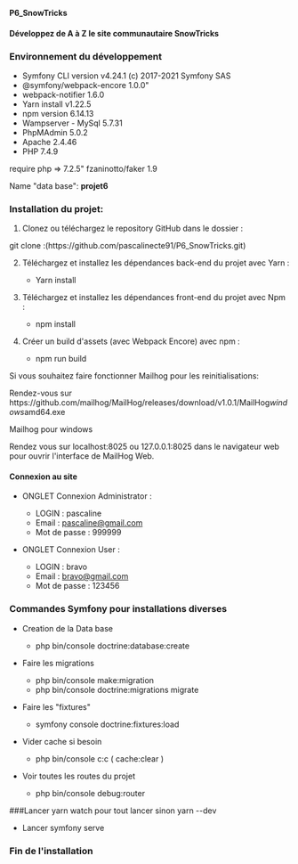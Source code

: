 **P6_SnowTricks** 
#### Développez de A à Z le site communautaire SnowTricks ####

### Environnement du développement ###


<ul>
<li> Symfony CLI version v4.24.1 (c) 2017-2021 Symfony SAS </li>
<li> @symfony/webpack-encore 1.0.0"</li>
<li> webpack-notifier 1.6.0</li>
<li> Yarn install v1.22.5</li>
<li> npm version 6.14.13</li>
<li> Wampserver - MySql 5.7.31 </li>
<li> PhpMAdmin 5.0.2</li>
<li> Apache 2.4.46</li>
<li> PHP 7.4.9</li>


</ul>

<p>require php => 7.2.5"
 fzaninotto/faker 1.9</p>

 
 Name "data base": <strong>projet6</strong>
 
 ### Installation du projet: ###
 
 1. Clonez ou téléchargez le repository GitHub dans le dossier :
  <p>git clone :(https://github.com/pascalinecte91/P6_SnowTricks.git)</p>
  
 2. Téléchargez et installez les dépendances back-end du projet avec Yarn :
    - Yarn install
    
 3. Téléchargez et installez les dépendances front-end du projet avec Npm :
    - npm install
    
 4. Créer un build d'assets (avec Webpack Encore) avec npm :
    - npm run build


<p>Si vous souhaitez  faire fonctionner Mailhog pour les reinitialisations:</p>
<p>Rendez-vous sur https://github.com/mailhog/MailHog/releases/download/v1.0.1/MailHog<em>windows</em>amd64.exe</p>
Mailhog pour windows
<p>Rendez vous sur localhost:8025 ou 127.0.0.1:8025 dans le navigateur web pour ouvrir l'interface de
MailHog Web.</p>

    
 #### Connexion au site ####
- ONGLET  Connexion  Administrator : 
  - LOGIN : pascaline
  - Email : pascaline@gmail.com
  - Mot de passe : 999999
 
- ONGLET  Connexion  User : 
  - LOGIN : bravo
  - Email : bravo@gmail.com
  - Mot de passe : 123456
 
 ### Commandes Symfony pour installations diverses ###
 
 - Creation de la Data base
    - php bin/console doctrine:database:create
 - Faire les migrations
    - php bin/console make:migration
    - php bin/console doctrine:migrations migrate
 - Faire les "fixtures"
    - symfony console doctrine:fixtures:load
 
 - Vider cache si besoin
    - php bin/console c:c   ( cache:clear )
    
 - Voir toutes les routes du projet
    - php bin/console debug:router

###Lancer yarn watch  pour tout lancer sinon yarn --dev
- Lancer symfony serve
    
 ### Fin de l'installation ###
    

